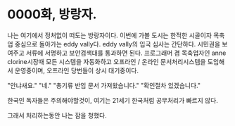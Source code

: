 # 0000화, 방랑자.

나는 여기에서 정처없이 떠도는 방랑자이다.
이번에 가볼 도시는 한적한 시골이자 목축업 중심으로 돌아가는 eddy vally다.
eddy vally의 입국 심사는 간단하다. 시민권을 보여주고 서류에 서명하고 보안검색대를 통과하면 된다.
프로그래머 겸 목축업자인 anne clorine시장때 모든 시스템을 자동화하고 오프라인 / 온라인 문서처리시스템을 도입해서 운영중이며, 오프라인 당번들이 상시 대기중이다.

"안냐새요."
"네."
"총기류 반입 문서 가져왔습니다."
"확인절차 있겠습니다."

한국인 독자들은 주의해야할것이, 여기는 21세기 한국처럼 공무처리가 빠르지 않다.

그래서 처리하는동안 나는 잠을 청했다.